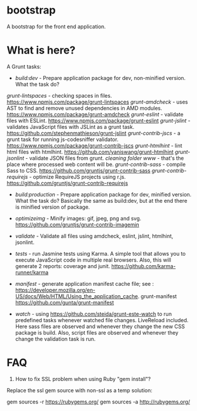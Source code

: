 # bootstrap

A bootstrap for the front end application.

# What is here?

A Grunt tasks:

* *build:dev* - Prepare application package for dev, non-minified
version. What the task do?

*grunt-lintspaces* - checking spaces in files.
https://www.npmjs.com/package/grunt-lintspaces
*grunt-amdcheck* - uses AST to find and remove unused dependencies in
AMD modules. https://www.npmjs.com/package/grunt-amdcheck
*grunt-eslint* - validate files with ESLint.
https://www.npmjs.com/package/grunt-eslint
*grunt-jslint* - validates JavaScript files with JSLint as a grunt task.
https://github.com/stephenmathieson/grunt-jslint
*grunt-contrib-jscs* - a grunt task for running js-codesniffer validator.
https://www.npmjs.com/package/grunt-contrib-jscs
*grunt-htmlhint* - lint html files with htmlhint.
https://github.com/yaniswang/grunt-htmlhint
*grunt-jsonlint* - validate JSON files from grunt.
*cleaning folder www* - that's the place where processed web content
will be.
*grunt-contrib-sass* - compile Sass to CSS.
https://github.com/gruntjs/grunt-contrib-sass
*grunt-contrib-requirejs* - optimize RequireJS projects using r.js.
https://github.com/gruntjs/grunt-contrib-requirejs

* *build:production* - Prepare application package for dev, minified
version. What the task do? Basically the same as build:dev, but at the
end there is minified version of package.

* *optimizeimg* - Minify images: gif, jpeg, png and svg.
https://github.com/gruntjs/grunt-contrib-imagemin

* *validate* - Validate all files using amdcheck, eslint, jslint,
htmlhint, jsonlint.

* *tests* - run Jasmine tests using Karma. A simple tool that allows you
to execute JavaScript code in multiple real browsers. Also, this will
generate 2 reports: coverage and junit.
https://github.com/karma-runner/karma

* *manifest* - generate application manifest cache file; see :
https://developer.mozilla.org/en-US/docs/Web/HTML/Using_the_application_cache.
grunt-manifest https://github.com/gunta/grunt-manifest

* *watch* - using https://github.com/steida/grunt-este-watch to run
predefined tasks whenever watched file changes. LiveReload included.
Here sass files are observed and whenever they change the new CSS
package is build. Also, script files are observed and whenever they
change the validation task is run.

# FAQ

1. How to fix SSL problem when using Ruby "gem install"?

Replace the ssl gem source with non-ssl as a temp solution:

gem sources -r https://rubygems.org/
gem sources -a http://rubygems.org/
